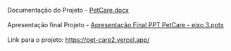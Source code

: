 Documentação do Projeto -
[PetCare.docx](https://github.com/user-attachments/files/16044754/PetCare.docx) 
<br><br>
Apresentação final Projeto - [Apresentação Final PPT PetCare - eixo 3.pptx](https://github.com/user-attachments/files/16044755/Apresentacao.Final.PPT.PetCare.-.eixo.3.pptx)
<br><br>
Link para o projeto: https://pet-care2.vercel.app/
